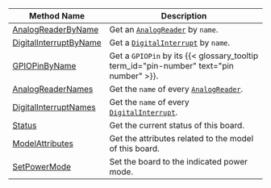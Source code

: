 Method Name | Description
----------- | -----------
[AnalogReaderByName](/components/board/#analogreaderbyname) | Get an [`AnalogReader`](/components/board/#analogs) by `name`.
[DigitalInterruptByName](/components/board/#digitalinterruptbyname) | Get a [`DigitalInterrupt`](/components/board/#digital_interrupts) by `name`.
[GPIOPinByName](/components/board/#gpiopinbyname) | Get a `GPIOPin` by its {{< glossary_tooltip term_id="pin-number" text="pin number" >}}.
[AnalogReaderNames](/components/board/#analogreadernames) | Get the `name` of every [`AnalogReader`](/components/board/#analogs).
[DigitalInterruptNames](/components/board/#digitalinterruptnames) | Get the `name` of every [`DigitalInterrupt`](/components/board/#digital_interrupts).
[Status](/components/board/#status) | Get the current status of this board.
[ModelAttributes](/components/board/#modelattributes) | Get the attributes related to the model of this board.
[SetPowerMode](/components/board/#setpowermode) | Set the board to the indicated power mode.
